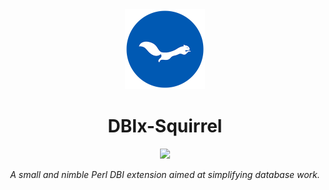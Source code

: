 <div align="center">
    <img src="./resources/images/ekorn.png" width="128">
    <h1>DBIx-Squirrel</h1>
    <img src="https://img.shields.io/cpan/v/DBIx-Squirrel">
    <p>
        <em>A small and nimble Perl DBI extension aimed at simplifying database work.</em>
    </p>
</div>

